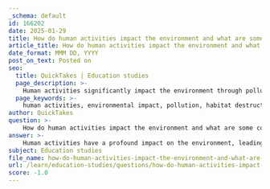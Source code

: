 ```yaml
---
_schema: default
id: 166202
date: 2025-01-29
title: How do human activities impact the environment and what are some conservation efforts?
article_title: How do human activities impact the environment and what are some conservation efforts?
date_format: MMM DD, YYYY
post_on_text: Posted on
seo:
  title: QuickTakes | Education studies
  page_description: >-
    Human activities significantly impact the environment through pollution, habitat destruction, and climate change, while conservation efforts focus on protected areas, sustainable practices, and community engagement to preserve biodiversity.
  page_keywords: >-
    human activities, environmental impact, pollution, habitat destruction, climate change, overfishing, invasive species, conservation efforts, protected areas, sustainable practices, ecological restoration, legislation, community engagement, research, biodiversity
author: QuickTakes
question: >-
    How do human activities impact the environment and what are some conservation efforts?
answer: >-
    Human activities have a profound impact on the environment, leading to various ecological challenges. These impacts can be categorized into several key areas:\n\n1. **Pollution**: Industrialization and urbanization have resulted in significant air, water, and soil pollution. Pollutants from factories, vehicles, and agricultural runoff can harm ecosystems, reduce biodiversity, and affect human health.\n\n2. **Habitat Destruction**: Activities such as deforestation, urban development, and agriculture lead to the destruction of natural habitats. This loss of habitat can result in the decline or extinction of species and disrupt ecosystem functions.\n\n3. **Climate Change**: Human activities, particularly the burning of fossil fuels, have increased greenhouse gas emissions, contributing to global warming. This change in climate affects weather patterns, sea levels, and biodiversity, leading to further ecological disruptions.\n\n4. **Overfishing and Resource Depletion**: Unsustainable fishing practices and overexploitation of natural resources can deplete populations of fish and other wildlife, disrupting food webs and leading to ecological imbalances.\n\n5. **Invasive Species**: The introduction of non-native species, often through global trade and travel, can outcompete native species for resources, leading to declines in biodiversity and altered ecosystem dynamics.\n\n6. **Hydrological Changes**: Human activities such as damming rivers and excessive water extraction can alter natural water flow, affecting aquatic habitats and the species that depend on them.\n\n### Conservation Efforts\n\nIn response to these environmental challenges, various conservation efforts are being implemented:\n\n1. **Protected Areas**: Establishing national parks, wildlife reserves, and marine protected areas helps conserve critical habitats and protect endangered species from human encroachment.\n\n2. **Sustainable Practices**: Promoting sustainable agriculture, forestry, and fishing practices can help reduce the negative impacts of resource extraction and ensure that ecosystems remain healthy and productive.\n\n3. **Restoration Projects**: Ecological restoration initiatives aim to rehabilitate degraded ecosystems, such as reforestation efforts and wetland restoration, to restore biodiversity and ecosystem functions.\n\n4. **Legislation and Policy**: Governments and international organizations are enacting laws and agreements to regulate pollution, protect endangered species, and address climate change. Examples include the Clean Air Act and the Convention on Biological Diversity.\n\n5. **Community Engagement**: Involving local communities in conservation efforts fosters stewardship and ensures that conservation strategies are culturally appropriate and effective.\n\n6. **Research and Monitoring**: Ongoing scientific research and monitoring of ecosystems help track changes and assess the effectiveness of conservation strategies, allowing for adaptive management.\n\nIn summary, human activities significantly impact the environment through pollution, habitat destruction, climate change, and more. However, concerted conservation efforts, including the establishment of protected areas, sustainable practices, and community engagement, are essential to mitigate these impacts and preserve biodiversity for future generations.
subject: Education studies
file_name: how-do-human-activities-impact-the-environment-and-what-are-some-conservation-efforts.md
url: /learn/education-studies/questions/how-do-human-activities-impact-the-environment-and-what-are-some-conservation-efforts
score: -1.0
---
```


&nbsp;
